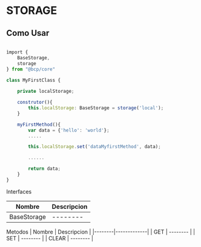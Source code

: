 STORAGE
=======

Como Usar
---------

````javascript

ìmport { 
	BaseStorage, 
	storage 
} from "@bcp/core"

class MyFirstClass {
	
	private localStorage;

	construtor(){
		this.localStorage: BaseStorage = storage('local');
	}

	myFirstMethod(){
		var data = {'hello': 'world'};
		.....

		this.localStorage.set('dataMyfirstMethod', data);

		......

		return data;
	}
}
````

Interfaces

| Nombre | Descripcion | 
|--------|-------------|
|BaseStorage| -------- |

Metodos
| Nombre | Descripcion | 
|--------|-------------|
| GET | -------- |
| SET | -------- |
| CLEAR | -------- |


